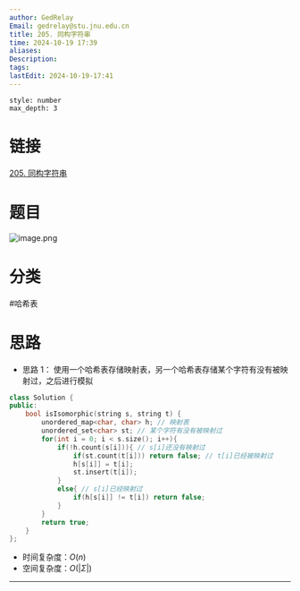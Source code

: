 ```yaml
---
author: GedRelay
Email: gedrelay@stu.jnu.edu.cn
title: 205. 同构字符串
time: 2024-10-19 17:39
aliases: 
Description: 
tags: 
lastEdit: 2024-10-19-17:41
---
```


```toc
style: number
max_depth: 3
```

# 链接
[205. 同构字符串](https://leetcode.cn/problems/isomorphic-strings/) 

# 题目
![image.png](https://ged-pic-bed.oss-cn-guangzhou.aliyuncs.com/img/202410191739446.png)


# 分类
#哈希表 

# 思路
- 思路 1：
使用一个哈希表存储映射表，另一个哈希表存储某个字符有没有被映射过，之后进行模拟


```cpp
class Solution {
public:
    bool isIsomorphic(string s, string t) {
        unordered_map<char, char> h; // 映射表
        unordered_set<char> st; // 某个字符有没有被映射过
        for(int i = 0; i < s.size(); i++){
            if(!h.count(s[i])){ // s[i]还没有映射过
                if(st.count(t[i])) return false; // t[i]已经被映射过
                h[s[i]] = t[i];
                st.insert(t[i]);
            }
            else{ // s[i]已经映射过
                if(h[s[i]] != t[i]) return false;
            }
        }
        return true;
    }
};
```


- 时间复杂度：${O\left( n \right)  }$ 
- 空间复杂度：${O\left( |\Sigma | \right)  }$ 


---

